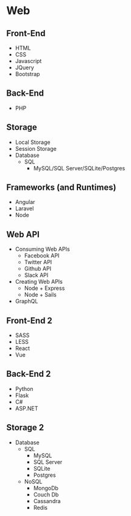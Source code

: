 # Web

## Front-End
* HTML
* CSS
* Javascript
* JQuery
* Bootstrap

## Back-End
* PHP

## Storage
* Local Storage
* Session Storage
* Database
  * SQL
    * MySQL/SQL Server/SQLite/Postgres

## Frameworks (and Runtimes)
* Angular
* Laravel
* Node

## Web API
* Consuming Web APIs
  * Facebook API
  * Twitter API
  * Github API
  * Slack API
* Creating Web APIs
  * Node + Express
  * Node + Sails
* GraphQL

## Front-End 2
* SASS
* LESS
* React
* Vue

## Back-End 2
* Python
* Flask
* C#
* ASP.NET

## Storage 2
* Database
  * SQL
    * MySQL
    * SQL Server
    * SQLite
    * Postgres
  * NoSQL
    * MongoDb
    * Couch Db
    * Cassandra
    * Redis
